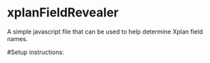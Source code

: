 # xplanFieldRevealer
A simple javascript file that can be used to help determine Xplan field names.

#Setup instructions:

